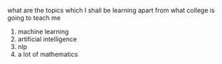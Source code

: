 what are the topics which I shall be learning apart from what college is going to teach me
1. machine learning
2. artificial intelligence
3. nlp
4. a lot of mathematics

